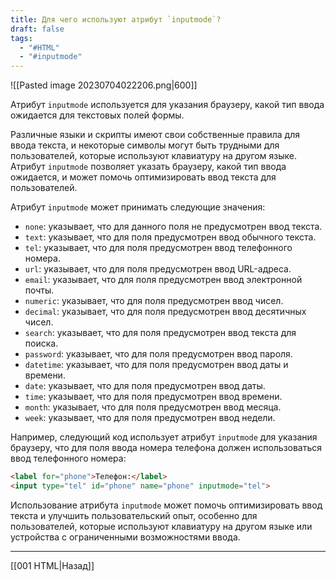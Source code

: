 ```yaml
---
title: Для чего используют атрибут `inputmode`?
draft: false
tags:
  - "#HTML"
  - "#inputmode"
---
```

![[Pasted image 20230704022206.png|600]]

Атрибут `inputmode` используется для указания браузеру, какой тип ввода ожидается для текстовых полей формы.

Различные языки и скрипты имеют свои собственные правила для ввода текста, и некоторые символы могут быть трудными для пользователей, которые используют клавиатуру на другом языке. Атрибут `inputmode` позволяет указать браузеру, какой тип ввода ожидается, и может помочь оптимизировать ввод текста для пользователей.

Атрибут `inputmode` может принимать следующие значения:

- `none`: указывает, что для данного поля не предусмотрен ввод текста.
- `text`: указывает, что для поля предусмотрен ввод обычного текста.
- `tel`: указывает, что для поля предусмотрен ввод телефонного номера.
- `url`: указывает, что для поля предусмотрен ввод URL-адреса.
- `email`: указывает, что для поля предусмотрен ввод электронной почты.
- `numeric`: указывает, что для поля предусмотрен ввод чисел.
- `decimal`: указывает, что для поля предусмотрен ввод десятичных чисел.
- `search`: указывает, что для поля предусмотрен ввод текста для поиска.
- `password`: указывает, что для поля предусмотрен ввод пароля.
- `datetime`: указывает, что для поля предусмотрен ввод даты и времени.
- `date`: указывает, что для поля предусмотрен ввод даты.
- `time`: указывает, что для поля предусмотрен ввод времени.
- `month`: указывает, что для поля предусмотрен ввод месяца.
- `week`: указывает, что для поля предусмотрен ввод недели.

Например, следующий код использует атрибут `inputmode` для указания браузеру, что для поля ввода номера телефона должен использоваться ввод телефонного номера:

```html
<label for="phone">Телефон:</label>
<input type="tel" id="phone" name="phone" inputmode="tel">
```

Использование атрибута `inputmode` может помочь оптимизировать ввод текста и улучшить пользовательский опыт, особенно для пользователей, которые используют клавиатуру на другом языке или устройства с ограниченными возможностями ввода.

---

[[001 HTML|Назад]]